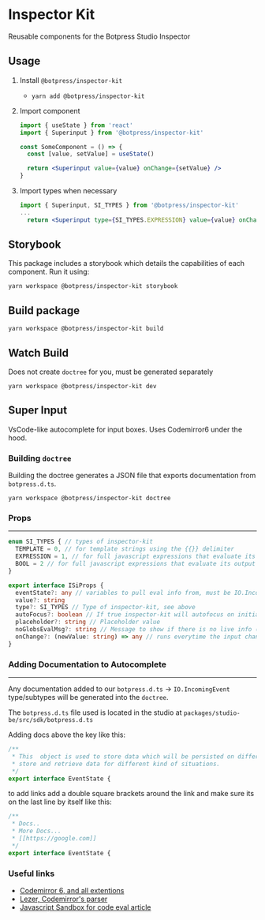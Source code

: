 # Inspector Kit

Reusable components for the Botpress Studio Inspector

## Usage

1. Install `@botpress/inspector-kit`
   - `yarn add @botpress/inspector-kit`
2. Import component

   ```jsx
   import { useState } from 'react'
   import { Superinput } from '@botpress/inspector-kit'

   const SomeComponent = () => {
     const [value, setValue] = useState()

     return <Superinput value={value} onChange={setValue} />
   }
   ```

3. Import types when necessary

   ```jsx
   import { Superinput, SI_TYPES } from '@botpress/inspector-kit'
   ...
     return <Superinput type={SI_TYPES.EXPRESSION} value={value} onChange={setValue} />

   ```

## Storybook

This package includes a storybook which details the capabilities of each component. Run it using:

```shell
yarn workspace @botpress/inspector-kit storybook
```

## Build package

```shell
yarn workspace @botpress/inspector-kit build
```

## Watch Build

Does not create `doctree` for you, must be generated separately

```shell
yarn workspace @botpress/inspector-kit dev
```

## Super Input

VsCode-like autocomplete for input boxes. Uses Codemirror6 under the hood.

### Building `doctree`

Building the doctree generates a JSON file that exports documentation from `botpress.d.ts`.

```shell
yarn workspace @botpress/inspector-kit doctree
```

### Props

---

```typescript
enum SI_TYPES { // types of inspector-kit
  TEMPLATE = 0, // for template strings using the {{}} delimiter
  EXPRESSION = 1, // for full javascript expressions that evaluate its full output
  BOOL = 2 // for full javascript expressions that evaluate its output to a bool
}

export interface ISiProps {
  eventState?: any // variables to pull eval info from, must be IO.IncomingEvent
  value?: string
  type?: SI_TYPES // Type of inspector-kit, see above
  autoFocus?: boolean // If true inspector-kit will autofocus on initial load
  placeholder?: string // Placeholder value
  noGlobsEvalMsg?: string // Message to show if there is no live info (defaults to not showing a message)
  onChange?: (newValue: string) => any // runs everytime the input changes
}
```

### Adding Documentation to Autocomplete

---

Any documentation added to our `botpress.d.ts` -> `IO.IncomingEvent` type/subtypes will be generated into the `doctree`.

The `botpress.d.ts` file used is located in the studio at `packages/studio-be/src/sdk/botpress.d.ts`

Adding docs above the key like this:

```typescript
/**
 * This  object is used to store data which will be persisted on different timeframes. It allows you to easily
 * store and retrieve data for different kind of situations.
 */
export interface EventState {
```

to add links add a double square brackets around the link and make sure its on the last line by itself like this:

```typescript
/**
 * Docs..
 * More Docs...
 * [[https://google.com]]
 */
export interface EventState {
```

### Useful links

- [Codemirror 6, and all extentions](https://codemirror.net/6/docs/ref/)
- [Lezer, Codemirror's parser](https://lezer.codemirror.net/docs/ref/#lr.Parser)
- [Javascript Sandbox for code eval article](https://blog.risingstack.com/writing-a-javascript-framework-sandboxed-code-evaluation/)
